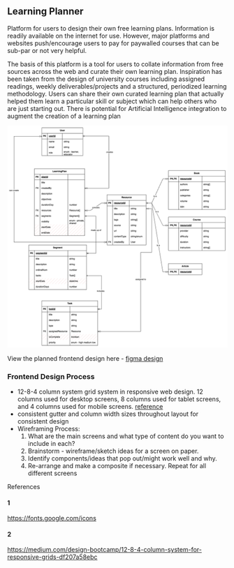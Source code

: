 ## Learning Planner

Platform for users to design their own free learning plans. Information is readily available on the internet for use. However, major platforms and websites push/encourage users to pay for paywalled courses that can be sub-par or not very helpful.

The basis of this platform is a tool for users to collate information from free sources across the web and curate their own learning plan. Inspiration has been taken from the design of university courses including assigned readings, weekly deliverables/projects and a structured, periodized learning methodology. Users can share their own curated learning plan that actually helped them learn a particular skill or subject which can help others who are just starting out. There is potential for Artificial Intelligence integration to augment the creation of a learning plan

![database design diagram](https://github.com/suha-nathan/ellev2/blob/main/elle-db-design.png)

View the planned frontend design here - [figma design](https://www.figma.com/design/FJvbTGWvBUxe0lgRgR4lHw/ellev2?node-id=0-1&t=97aVsSVQXVDPu6ju-1)

### Frontend Design Process

- 12-8-4 column system grid system in responsive web design. 12 columns used for desktop screens, 8 columns used for tablet screens, and 4 columns used for mobile screens.
  [reference](#2)
- consistent gutter and column width sizes throughout layout for consistent design
- Wireframing Process:
  1. What are the main screens and what type of content do you want to include in each?
  2. Brainstorm - wireframe/sketch ideas for a screen on paper.
  3. Identify components/ideas that pop out/might work well and why.
  4. Re-arrange and make a composite if necessary. Repeat for all different screens

References

#### 1

https://fonts.google.com/icons

#### 2

https://medium.com/design-bootcamp/12-8-4-column-system-for-responsive-grids-df207a58ebc
